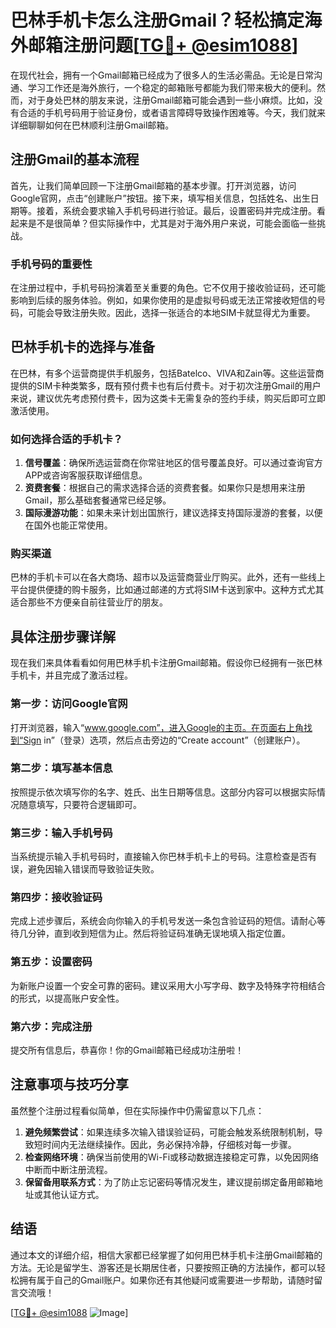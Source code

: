 # 巴林手机卡怎么注册Gmail？轻松搞定海外邮箱注册问题[[TG💪+ @esim1088](https://t.me/s/esim1088)]

在现代社会，拥有一个Gmail邮箱已经成为了很多人的生活必需品。无论是日常沟通、学习工作还是海外旅行，一个稳定的邮箱账号都能为我们带来极大的便利。然而，对于身处巴林的朋友来说，注册Gmail邮箱可能会遇到一些小麻烦。比如，没有合适的手机号码用于验证身份，或者语言障碍导致操作困难等。今天，我们就来详细聊聊如何在巴林顺利注册Gmail邮箱。

## 注册Gmail的基本流程

首先，让我们简单回顾一下注册Gmail邮箱的基本步骤。打开浏览器，访问Google官网，点击“创建账户”按钮。接下来，填写相关信息，包括姓名、出生日期等。接着，系统会要求输入手机号码进行验证。最后，设置密码并完成注册。看起来是不是很简单？但实际操作中，尤其是对于海外用户来说，可能会面临一些挑战。

### 手机号码的重要性

在注册过程中，手机号码扮演着至关重要的角色。它不仅用于接收验证码，还可能影响到后续的服务体验。例如，如果你使用的是虚拟号码或无法正常接收短信的号码，可能会导致注册失败。因此，选择一张适合的本地SIM卡就显得尤为重要。

## 巴林手机卡的选择与准备

在巴林，有多个运营商提供手机服务，包括Batelco、VIVA和Zain等。这些运营商提供的SIM卡种类繁多，既有预付费卡也有后付费卡。对于初次注册Gmail的用户来说，建议优先考虑预付费卡，因为这类卡无需复杂的签约手续，购买后即可立即激活使用。

### 如何选择合适的手机卡？

1. **信号覆盖**：确保所选运营商在你常驻地区的信号覆盖良好。可以通过查询官方APP或咨询客服获取详细信息。
2. **资费套餐**：根据自己的需求选择合适的资费套餐。如果你只是想用来注册Gmail，那么基础套餐通常已经足够。
3. **国际漫游功能**：如果未来计划出国旅行，建议选择支持国际漫游的套餐，以便在国外也能正常使用。

### 购买渠道

巴林的手机卡可以在各大商场、超市以及运营商营业厅购买。此外，还有一些线上平台提供便捷的购卡服务，比如通过邮递的方式将SIM卡送到家中。这种方式尤其适合那些不方便亲自前往营业厅的朋友。

## 具体注册步骤详解

现在我们来具体看看如何用巴林手机卡注册Gmail邮箱。假设你已经拥有一张巴林手机卡，并且完成了激活过程。

### 第一步：访问Google官网

打开浏览器，输入“www.google.com”，进入Google的主页。在页面右上角找到“Sign in”（登录）选项，然后点击旁边的“Create account”（创建账户）。

### 第二步：填写基本信息

按照提示依次填写你的名字、姓氏、出生日期等信息。这部分内容可以根据实际情况随意填写，只要符合逻辑即可。

### 第三步：输入手机号码

当系统提示输入手机号码时，直接输入你巴林手机卡上的号码。注意检查是否有误，避免因输入错误而导致验证失败。

### 第四步：接收验证码

完成上述步骤后，系统会向你输入的手机号发送一条包含验证码的短信。请耐心等待几分钟，直到收到短信为止。然后将验证码准确无误地填入指定位置。

### 第五步：设置密码

为新账户设置一个安全可靠的密码。建议采用大小写字母、数字及特殊字符相结合的形式，以提高账户安全性。

### 第六步：完成注册

提交所有信息后，恭喜你！你的Gmail邮箱已经成功注册啦！

## 注意事项与技巧分享

虽然整个注册过程看似简单，但在实际操作中仍需留意以下几点：

1. **避免频繁尝试**：如果连续多次输入错误验证码，可能会触发系统限制机制，导致短时间内无法继续操作。因此，务必保持冷静，仔细核对每一步骤。
2. **检查网络环境**：确保当前使用的Wi-Fi或移动数据连接稳定可靠，以免因网络中断而中断注册流程。
3. **保留备用联系方式**：为了防止忘记密码等情况发生，建议提前绑定备用邮箱地址或其他认证方式。

## 结语

通过本文的详细介绍，相信大家都已经掌握了如何用巴林手机卡注册Gmail邮箱的方法。无论是留学生、游客还是长期居住者，只要按照正确的方法操作，都可以轻松拥有属于自己的Gmail账户。如果你还有其他疑问或需要进一步帮助，请随时留言交流哦！

[[TG💪+ @esim1088](https://t.me/s/esim1088) ![Image](https://i.postimg.cc/4NQfJmqS/Snipaste-2025-05-13-00-14-12.png)]